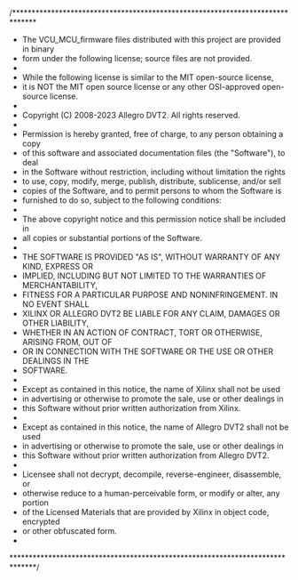 /******************************************************************************
* The VCU_MCU_firmware files distributed with this project are provided in binary
* form under the following license; source files are not provided.
*
* While the following license is similar to the MIT open-source license,
* it is NOT the MIT open source license or any other OSI-approved open-source license.
*
* Copyright (C) 2008-2023 Allegro DVT2.  All rights reserved.
*
* Permission is hereby granted, free of charge, to any person obtaining a copy
* of this software and associated documentation files (the "Software"), to deal
* in the Software without restriction, including without limitation the rights
* to use, copy, modify, merge, publish, distribute, sublicense, and/or sell
* copies of the Software, and to permit persons to whom the Software is
* furnished to do so, subject to the following conditions:
*
* The above copyright notice and this permission notice shall be included in
* all copies or substantial portions of the Software.
*
* THE SOFTWARE IS PROVIDED "AS IS", WITHOUT WARRANTY OF ANY KIND, EXPRESS OR
* IMPLIED, INCLUDING BUT NOT LIMITED TO THE WARRANTIES OF MERCHANTABILITY,
* FITNESS FOR A PARTICULAR PURPOSE AND NONINFRINGEMENT. IN NO EVENT SHALL
* XILINX OR ALLEGRO DVT2 BE LIABLE FOR ANY CLAIM, DAMAGES OR OTHER LIABILITY,
* WHETHER IN AN ACTION OF CONTRACT, TORT OR OTHERWISE, ARISING FROM, OUT OF
* OR IN CONNECTION WITH THE SOFTWARE OR THE USE OR OTHER DEALINGS IN THE
* SOFTWARE.
*
* Except as contained in this notice, the name of Xilinx shall not be used
* in advertising or otherwise to promote the sale, use or other dealings in
* this Software without prior written authorization from Xilinx.
*
* Except as contained in this notice, the name of Allegro DVT2 shall not be used
* in advertising or otherwise to promote the sale, use or other dealings in
* this Software without prior written authorization from Allegro DVT2.
*
* Licensee shall not decrypt, decompile, reverse-engineer, disassemble, or
* otherwise reduce to a human-perceivable form, or modify or alter, any portion
* of the Licensed Materials that are provided by Xilinx in object code, encrypted
* or other obfuscated form.
*
******************************************************************************/
